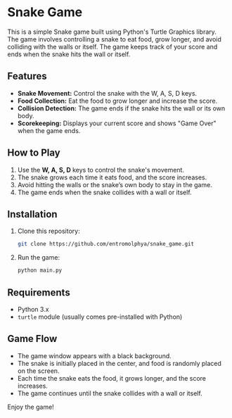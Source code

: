 # Snake Game

This is a simple Snake game built using Python's Turtle Graphics library. The game involves controlling a snake to eat food, grow longer, and avoid colliding with the walls or itself. The game keeps track of your score and ends when the snake hits the wall or itself.

## Features
- **Snake Movement:** Control the snake with the W, A, S, D keys.
- **Food Collection:** Eat the food to grow longer and increase the score.
- **Collision Detection:** The game ends if the snake hits the wall or its own body.
- **Scorekeeping:** Displays your current score and shows "Game Over" when the game ends.

## How to Play
1. Use the **W, A, S, D** keys to control the snake's movement.
2. The snake grows each time it eats food, and the score increases.
3. Avoid hitting the walls or the snake’s own body to stay in the game.
4. The game ends when the snake collides with a wall or itself.

## Installation
1. Clone this repository:
   ```bash
   git clone https://github.com/entromolphya/snake_game.git

3. Run the game:
   ```bash
   python main.py
   ```

## Requirements
- Python 3.x
- `turtle` module (usually comes pre-installed with Python)

## Game Flow
- The game window appears with a black background.
- The snake is initially placed in the center, and food is randomly placed on the screen.
- Each time the snake eats the food, it grows longer, and the score increases.
- The game continues until the snake collides with a wall or itself.

Enjoy the game!
```
